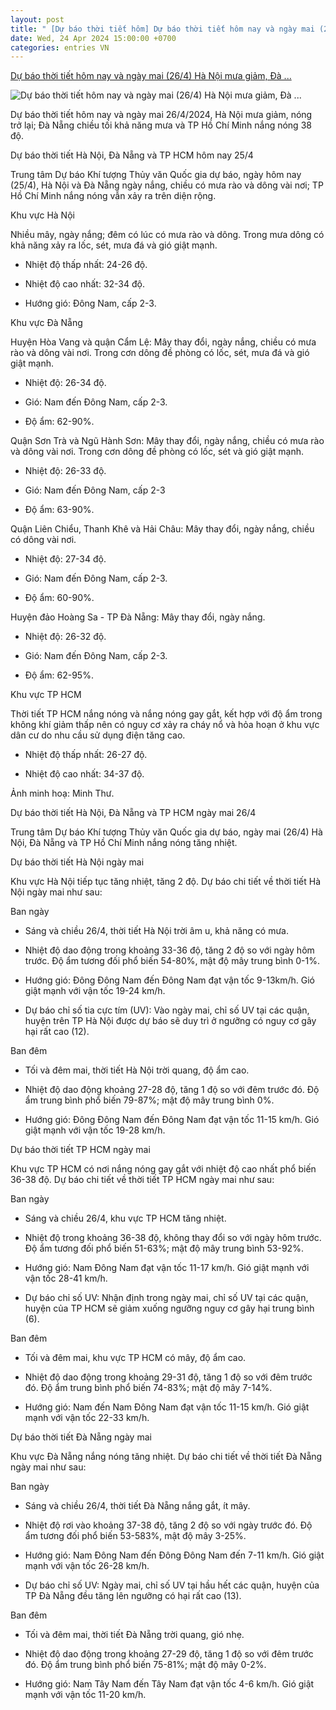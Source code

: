 ```yaml
---
layout: post
title: " [Dự báo thời tiết hôm] Dự báo thời tiết hôm nay và ngày mai (26/4) Hà Nội mưa giảm, Đà ..."
date: Wed, 24 Apr 2024 15:00:00 +0700
categories: entries VN
---
```

[Dự báo thời tiết hôm nay và ngày mai (26/4) Hà Nội mưa giảm, Đà ...](https://vietnammoi.vn/du-bao-thoi-tiet-hom-nay-va-ngay-mai-264-ha-noi-mua-giam-da-nang-mua-dong-va-tp-ho-chi-minh-nang-nong-2024424225744567.htm)

![Dự báo thời tiết hôm nay và ngày mai (26/4) Hà Nội mưa giảm, Đà ...](https://cdn.vietnammoi.vn/1881912202208777/images/2024/4/24/du-bao-thoi-tiet-254-20240424225001508-avatar-15x10-20240424225743639.jpg?width=600)

Dự báo thời tiết hôm nay và ngày mai 26/4/2024, Hà Nội mưa giảm, nóng trở lại; Đà Nẵng chiều tối khả năng mưa và TP Hồ Chí Minh nắng nóng 38 độ.

Dự báo thời tiết Hà Nội, Đà Nẵng và TP HCM hôm nay 25/4

Trung tâm Dự báo Khí tượng Thủy văn Quốc gia dự báo, ngày hôm nay (25/4), Hà Nội và Đà Nẵng ngày nắng, chiều có mưa rào và dông vài nơi; TP Hồ Chí Minh nắng nóng vẫn xảy ra trên diện rộng.

Khu vực Hà Nội

Nhiều mây, ngày nắng; đêm có lúc có mưa rào và dông. Trong mưa dông có khả năng xảy ra lốc, sét, mưa đá và gió giật mạnh.

- Nhiệt độ thấp nhất: 24-26 độ.

- Nhiệt độ cao nhất: 32-34 độ.

- Hướng gió: Đông Nam, cấp 2-3.

Khu vực Đà Nẵng

Huyện Hòa Vang và quận Cẩm Lệ: Mây thay đổi, ngày nắng, chiều có mưa rào và dông vài nơi. Trong cơn dông đề phòng có lốc, sét, mưa đá và gió giật mạnh.

- Nhiệt độ: 26-34 độ.

- Gió: Nam đến Đông Nam, cấp 2-3.

- Độ ẩm: 62-90%.

Quận Sơn Trà và Ngũ Hành Sơn: Mây thay đổi, ngày nắng, chiều có mưa rào và dông vài nơi. Trong cơn dông đề phòng có lốc, sét và gió giật mạnh.

- Nhiệt độ: 26-33 độ.

- Gió: Nam đến Đông Nam, cấp 2-3

- Độ ẩm: 63-90%.

Quận Liên Chiểu, Thanh Khê và Hải Châu: Mây thay đổi, ngày nắng, chiều có dông vài nơi.

- Nhiệt độ: 27-34 độ.

- Gió: Nam đến Đông Nam, cấp 2-3.

- Độ ẩm: 60-90%.

Huyện đảo Hoàng Sa - TP Đà Nẵng: Mây thay đổi, ngày nắng.

- Nhiệt độ: 26-32 độ.

- Gió: Nam đến Đông Nam, cấp 2-3.

- Độ ẩm: 62-95%.

Khu vực TP HCM

Thời tiết TP HCM nắng nóng và nắng nóng gay gắt, kết hợp với độ ẩm trong không khí giảm thấp nên có nguy cơ xảy ra cháy nổ và hỏa hoạn ở khu vực dân cư do nhu cầu sử dụng điện tăng cao.

- Nhiệt độ thấp nhất: 26-27 độ.

- Nhiệt độ cao nhất: 34-37 độ.

Ảnh minh hoạ: Minh Thư.

Dự báo thời tiết Hà Nội, Đà Nẵng và TP HCM ngày mai 26/4

Trung tâm Dự báo Khí tượng Thủy văn Quốc gia dự báo, ngày mai (26/4) Hà Nội, Đà Nẵng và TP Hồ Chí Minh nắng nóng tăng nhiệt.

Dự báo thời tiết Hà Nội ngày mai

Khu vực Hà Nội tiếp tục tăng nhiệt, tăng 2 độ. Dự báo chi tiết về thời tiết Hà Nội ngày mai như sau:

Ban ngày

- Sáng và chiều 26/4, thời tiết Hà Nội trời âm u, khả năng có mưa.

- Nhiệt độ dao động trong khoảng 33-36 độ, tăng 2 độ so với ngày hôm trước. Độ ẩm tương đối phổ biến 54-80%, mật độ mây trung bình 0-1%.

- Hướng gió: Đông Đông Nam đến Đông Nam đạt vận tốc 9-13km/h. Gió giật mạnh với vận tốc 19-24 km/h.

- Dự báo chỉ số tia cực tím (UV): Vào ngày mai, chỉ số UV tại các quận, huyện trên TP Hà Nội được dự báo sẽ duy trì ở ngưỡng có nguy cơ gây hại rất cao (12).

Ban đêm

- Tối và đêm mai, thời tiết Hà Nội trời quang, độ ẩm cao.

- Nhiệt độ dao động khoảng 27-28 độ, tăng 1 độ so với đêm trước đó. Độ ẩm trung bình phổ biến 79-87%; mật độ mây trung bình 0%.

- Hướng gió: Đông Đông Nam đến Đông Nam đạt vận tốc 11-15 km/h. Gió giật mạnh với vận tốc 19-28 km/h.

Dự báo thời tiết TP HCM ngày mai

Khu vực TP HCM có nơi nắng nóng gay gắt với nhiệt độ cao nhất phổ biến 36-38 độ. Dự báo chi tiết về thời tiết TP HCM ngày mai như sau:

Ban ngày

- Sáng và chiều 26/4, khu vực TP HCM tăng nhiệt.

- Nhiệt độ trong khoảng 36-38 độ, không thay đổi so với ngày hôm trước. Độ ẩm tương đối phổ biến 51-63%; mật độ mây trung bình 53-92%.

- Hướng gió: Nam Đông Nam đạt vận tốc 11-17 km/h. Gió giật mạnh với vận tốc 28-41 km/h.

- Dự báo chỉ số UV: Nhận định trong ngày mai, chỉ số UV tại các quận, huyện của TP HCM sẽ giảm xuống ngưỡng nguy cơ gây hại trung bình (6).

Ban đêm

- Tối và đêm mai, khu vực TP HCM có mây, độ ẩm cao.

- Nhiệt độ dao động trong khoảng 29-31 độ, tăng 1 độ so với đêm trước đó. Độ ẩm trung bình phổ biến 74-83%; mật độ mây 7-14%.

- Hướng gió: Nam đến Nam Đông Nam đạt vận tốc 11-15 km/h. Gió giật mạnh với vận tốc 22-33 km/h.

Dự báo thời tiết Đà Nẵng ngày mai

Khu vực Đà Nẵng nắng nóng tăng nhiệt. Dự báo chi tiết về thời tiết Đà Nẵng ngày mai như sau:

Ban ngày

- Sáng và chiều 26/4, thời tiết Đà Nẵng nắng gắt, ít mây.

- Nhiệt độ rơi vào khoảng 37-38 độ, tăng 2 độ so với ngày trước đó. Độ ẩm tương đối phổ biến 53-583%, mật độ mây 3-25%.

- Hướng gió: Nam Đông Nam đến Đông Đông Nam đến 7-11 km/h. Gió giật mạnh với vận tốc 26-28 km/h.

- Dự báo chỉ số UV: Ngày mai, chỉ số UV tại hầu hết các quận, huyện của TP Đà Nẵng đều tăng lên ngưỡng có hại rất cao (13).

Ban đêm

- Tối và đêm mai, thời tiết Đà Nẵng trời quang, gió nhẹ.

- Nhiệt độ dao động trong khoảng 27-29 độ, tăng 1 độ so với đêm trước đó. Độ ẩm trung bình phổ biến 75-81%; mật độ mây 0-2%.

- Hướng gió: Nam Tây Nam đến Tây Nam đạt vận tốc 4-6 km/h. Gió giật mạnh với vận tốc 11-20 km/h.

